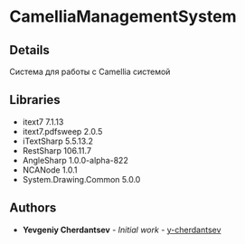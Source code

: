# CamelliaManagementSystem

## Details

Система для работы с Camellia системой

## Libraries

* itext7 7.1.13
* itext7.pdfsweep 2.0.5
* iTextSharp 5.5.13.2
* RestSharp 106.11.7
* AngleSharp 1.0.0-alpha-822
* NCANode 1.0.1
* System.Drawing.Common 5.0.0

## Authors

* **Yevgeniy Cherdantsev** - *Initial work* - [y-cherdantsev](https://github.com/y-cherdantsev)
